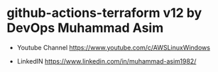 # github-actions-terraform v12 by DevOps Muhammad Asim

- Youtube Channel https://www.youtube.com/c/AWSLinuxWindows

- LinkedIN https://www.linkedin.com/in/muhammad-asim1982/
